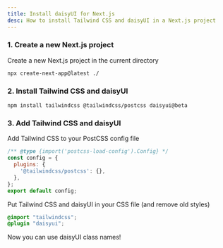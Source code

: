 ```yaml
---
title: Install daisyUI for Next.js
desc: How to install Tailwind CSS and daisyUI in a Next.js project
---
```


### 1. Create a new Next.js project

Create a new Next.js project in the current directory

```sh:Terminal
npx create-next-app@latest ./
```

### 2. Install Tailwind CSS and daisyUI

```sh:Terminal
npm install tailwindcss @tailwindcss/postcss daisyui@beta
```

### 3. Add Tailwind CSS and daisyUI

Add Tailwind CSS to your PostCSS config file

```js:postcss.config.mjs
/** @type {import('postcss-load-config').Config} */
const config = {
  plugins: {
    '@tailwindcss/postcss': {},
  },
};
export default config;
```

Put Tailwind CSS and daisyUI in your CSS file (and remove old styles)
  
```postcss:app/globals.css
@import "tailwindcss";
@plugin "daisyui";
```

Now you can use daisyUI class names!
